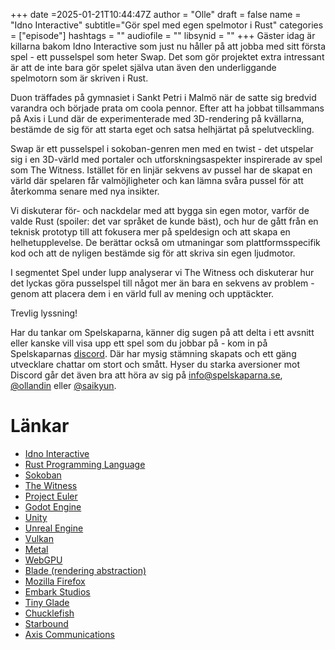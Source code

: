 +++
date =2025-01-21T10:44:47Z
author = "Olle"
draft = false
name = "Idno Interactive"
subtitle="Gör spel med egen spelmotor i Rust"
categories = ["episode"]
hashtags = ""
audiofile = ""
libsynid = ""
+++
Gäster idag är killarna bakom Idno Interactive som just nu håller på att jobba med sitt första spel - ett pusselspel som heter Swap. Det som gör projektet extra intressant är att de inte bara gör spelet själva utan även den underliggande spelmotorn som är skriven i Rust.

Duon träffades på gymnasiet i Sankt Petri i Malmö när de satte sig bredvid varandra och började prata om coola pennor. Efter att ha jobbat tillsammans på Axis i Lund där de experimenterade med 3D-rendering på kvällarna, bestämde de sig för att starta eget och satsa helhjärtat på spelutveckling.

Swap är ett pusselspel i sokoban-genren men med en twist - det utspelar sig i en 3D-värld med portaler och utforskningsaspekter inspirerade av spel som The Witness. Istället för en linjär sekvens av pussel har de skapat en värld där spelaren får valmöjligheter och kan lämna svåra pussel för att återkomma senare med nya insikter.

Vi diskuterar för- och nackdelar med att bygga sin egen motor, varför de valde Rust (spoiler: det var språket de kunde bäst), och hur de gått från en teknisk prototyp till att fokusera mer på speldesign och att skapa en helhetupplevelse. De berättar också om utmaningar som plattformsspecifik kod och att de nyligen bestämde sig för att skriva sin egen ljudmotor.

I segmentet Spel under lupp analyserar vi The Witness och diskuterar hur det lyckas göra pusselspel till något mer än bara en sekvens av problem - genom att placera dem i en värld full av mening och upptäckter.

Trevlig lyssning!

Har du tankar om Spelskaparna, känner dig sugen på att delta i ett avsnitt eller kanske vill visa upp ett spel som du jobbar på - kom in på Spelskaparnas [discord](https://discord.gg/hBHEXss). Där har mysig stämning skapats och ett gäng utvecklare chattar om stort och smått. Hyser du starka aversioner mot Discord går det även bra att höra av sig på info@spelskaparna.se, [@ollandin](https://twitter.com/ollelandin) eller [@saikyun](https://twitter.com/Saikyun).

# Länkar
* [Idno Interactive](https://idno.se/)
* [Rust Programming Language](https://www.rust-lang.org/)
* [Sokoban](https://en.wikipedia.org/wiki/Sokoban)
* [The Witness](https://store.steampowered.com/app/210970/The_Witness/)
* [Project Euler](https://projecteuler.net/)
* [Godot Engine](https://godotengine.org/)
* [Unity](https://unity.com/)
* [Unreal Engine](https://www.unrealengine.com/)
* [Vulkan](https://www.vulkan.org/)
* [Metal](https://developer.apple.com/metal/)
* [WebGPU](https://www.w3.org/TR/webgpu/)
* [Blade (rendering abstraction)](https://github.com/kvark/blade)
* [Mozilla Firefox](https://www.mozilla.org/firefox/)
* [Embark Studios](https://www.embark-studios.com/)
* [Tiny Glade](https://store.steampowered.com/app/2198150/Tiny_Glade/)
* [Chucklefish](https://chucklefish.org/)
* [Starbound](https://store.steampowered.com/app/211820/Starbound/)
* [Axis Communications](https://www.axis.com/)